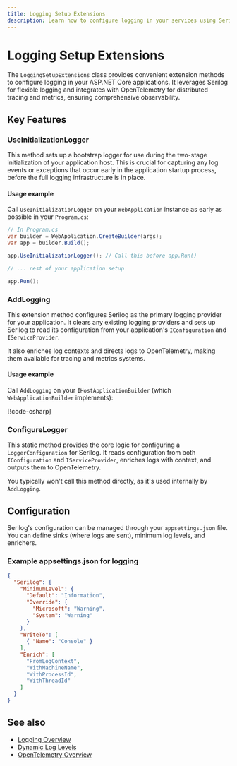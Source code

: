 ```yaml
---
title: Logging Setup Extensions
description: Learn how to configure logging in your services using Serilog and OpenTelemetry with the provided setup extensions.
---
```


# Logging Setup Extensions

The `LoggingSetupExtensions` class provides convenient extension methods to configure logging in your ASP.NET Core applications. It leverages Serilog for flexible logging and integrates with OpenTelemetry for distributed tracing and metrics, ensuring comprehensive observability.

## Key Features

### UseInitializationLogger

This method sets up a bootstrap logger for use during the two-stage initialization of your application host. This is crucial for capturing any log events or exceptions that occur early in the application startup process, before the full logging infrastructure is in place.

#### Usage example

Call `UseInitializationLogger` on your `WebApplication` instance as early as possible in your `Program.cs`:

```csharp
// In Program.cs
var builder = WebApplication.CreateBuilder(args);
var app = builder.Build();

app.UseInitializationLogger(); // Call this before app.Run()

// ... rest of your application setup

app.Run();
```

### AddLogging

This extension method configures Serilog as the primary logging provider for your application. It clears any existing logging providers and sets up Serilog to read its configuration from your application's `IConfiguration` and `IServiceProvider`.

It also enriches log contexts and directs logs to OpenTelemetry, making them available for tracing and metrics systems.

#### Usage example

Call `AddLogging` on your `IHostApplicationBuilder` (which `WebApplicationBuilder` implements):

[!code-csharp[](~/samples/logging/Program.cs?highlight=3)]

### ConfigureLogger

This static method provides the core logic for configuring a `LoggerConfiguration` for Serilog. It reads configuration from both `IConfiguration` and `IServiceProvider`, enriches logs with context, and outputs them to OpenTelemetry.

You typically won't call this method directly, as it's used internally by `AddLogging`.

## Configuration

Serilog's configuration can be managed through your `appsettings.json` file. You can define sinks (where logs are sent), minimum log levels, and enrichers.

### Example appsettings.json for logging

```json
{
  "Serilog": {
    "MinimumLevel": {
      "Default": "Information",
      "Override": {
        "Microsoft": "Warning",
        "System": "Warning"
      }
    },
    "WriteTo": [
      { "Name": "Console" }
    ],
    "Enrich": [
      "FromLogContext",
      "WithMachineName",
      "WithProcessId",
      "WithThreadId"
    ]
  }
}
```

## See also

- [Logging Overview](./overview.md)
- [Dynamic Log Levels](./dynamic-log-levels.md)
- [OpenTelemetry Overview](../opentelemetry/overview.md)
